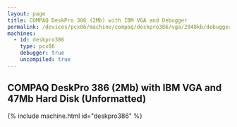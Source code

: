 ```yaml
---
layout: page
title: COMPAQ DeskPro 386 (2Mb) with IBM VGA and Debugger
permalink: /devices/pcx86/machine/compaq/deskpro386/vga/2048kb/debugger/visual/
machines:
  - id: deskpro386
    type: pcx86
    debugger: true
    uncompiled: true
---
```


COMPAQ DeskPro 386 (2Mb) with IBM VGA and 47Mb Hard Disk (Unformatted)
----------------------------------------------------------------------

{% include machine.html id="deskpro386" %}
